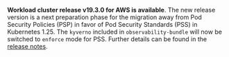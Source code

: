 **Workload cluster release v19.3.0 for AWS is available**. The new release version is a next preparation phase for the migration away from Pod Security Policies (PSP) in favor of Pod Security Standards (PSS) in Kubernetes 1.25. The `kyverno` included in `observability-bundle` will now be switched to `enforce` mode for PSS. Further details can be found in the [release notes](https://docs.giantswarm.io/changes/workload-cluster-releases-aws/releases/aws-v19.3.0/).
